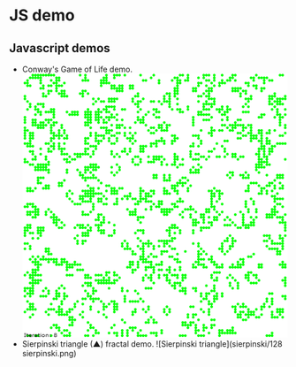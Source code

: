 JS demo
======

Javascript demos
----------------
- Conway's Game of Life demo.
![Life @ 8th iteration](life/8iterationlife.png)
- Sierpinski triangle (▲) fractal demo.
![Sierpinski triangle](sierpinski/128 sierpinski.png)

